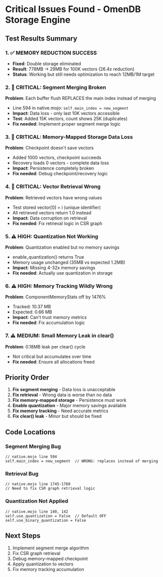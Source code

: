 # Critical Issues Found - OmenDB Storage Engine

## Test Results Summary

### 1. ✅ MEMORY REDUCTION SUCCESS
- **Fixed**: Double storage eliminated 
- **Result**: 778MB → 29MB for 100K vectors (26.4x reduction)
- **Status**: Working but still needs optimization to reach 12MB/1M target

### 2. 🔴 CRITICAL: Segment Merging Broken
**Problem**: Each buffer flush REPLACES the main index instead of merging
- Line 594 in native.mojo: `self.main_index = new_segment`
- **Impact**: Data loss - only last 10K vectors accessible
- **Test**: Added 15K vectors, count shows 25K (duplicates)
- **Fix needed**: Implement proper segment merge logic

### 3. 🔴 CRITICAL: Memory-Mapped Storage Data Loss
**Problem**: Checkpoint doesn't save vectors
- Added 1000 vectors, checkpoint succeeds
- Recovery loads 0 vectors - complete data loss
- **Impact**: Persistence completely broken
- **Fix needed**: Debug checkpoint/recovery logic

### 4. 🔴 CRITICAL: Vector Retrieval Wrong
**Problem**: Retrieved vectors have wrong values
- Test stored vector[0] = i (unique identifier)
- All retrieved vectors return 1.0 instead
- **Impact**: Data corruption on retrieval
- **Fix needed**: Fix retrieval logic in CSR graph

### 5. ⚠️ HIGH: Quantization Not Working
**Problem**: Quantization enabled but no memory savings
- enable_quantization() returns True
- Memory usage unchanged (35MB vs expected 1.2MB)
- **Impact**: Missing 4-32x memory savings
- **Fix needed**: Actually use quantization in storage

### 6. ⚠️ HIGH: Memory Tracking Wildly Wrong
**Problem**: ComponentMemoryStats off by 1476%
- Tracked: 10.37 MB
- Expected: 0.66 MB  
- **Impact**: Can't trust memory metrics
- **Fix needed**: Fix accumulation logic

### 7. ⚠️ MEDIUM: Small Memory Leak in clear()
**Problem**: 0.18MB leak per clear() cycle
- Not critical but accumulates over time
- **Fix needed**: Ensure all allocations freed

## Priority Order

1. **Fix segment merging** - Data loss is unacceptable
2. **Fix retrieval** - Wrong data is worse than no data
3. **Fix memory-mapped storage** - Persistence must work
4. **Enable quantization** - Major memory savings available
5. **Fix memory tracking** - Need accurate metrics
6. **Fix clear() leak** - Minor but should be fixed

## Code Locations

### Segment Merging Bug
```mojo
// native.mojo line 594
self.main_index = new_segment  // WRONG: replaces instead of merging
```

### Retrieval Bug  
```mojo
// native.mojo line 1745-1760
// Need to fix CSR graph retrieval logic
```

### Quantization Not Applied
```mojo
// native.mojo line 140, 142
self.use_quantization = False  // Default OFF
self.use_binary_quantization = False
```

## Next Steps

1. Implement segment merge algorithm
2. Fix CSR graph retrieval 
3. Debug memory-mapped checkpoint
4. Apply quantization to vectors
5. Fix memory tracking accumulation